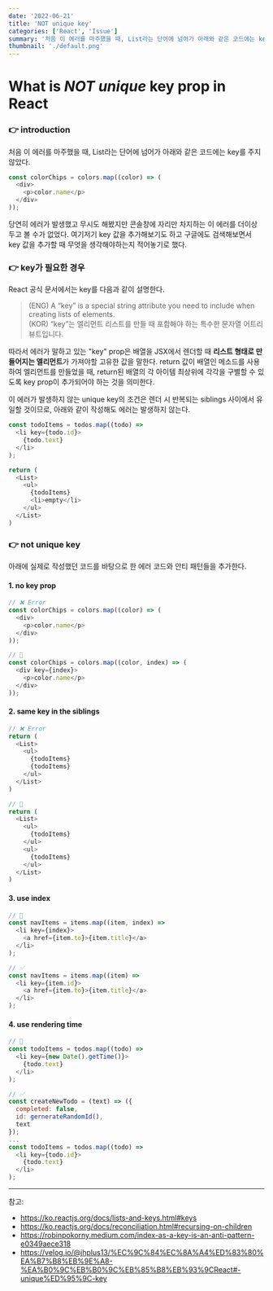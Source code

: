 ```yaml
---
date: '2022-06-21'
title: 'NOT unique key'
categories: ['React', 'Issue']
summary: '처음 이 에러를 마주했을 때, List라는 단어에 넘어가 아래와 같은 코드에는 key를 주지 않았다. 당연히 에러가 발생했고 무시도 해봤지만 콘솔창에 자리만 차지하는 이 에러를 더이상 두고 볼 수가 없었다.'
thumbnail: './default.png'
---
```


# What is _NOT unique_ key prop in React

### 👉 introduction
처음 이 에러를 마주했을 때, List라는 단어에 넘어가 아래와 같은 코드에는 key를 주지 않았다.
```js
const colorChips = colors.map((color) => (
  <div>
    <p>color.name</p>
  </div>
));
```
당연히 에러가 발생했고 무시도 해봤지만 콘솔창에 자리만 차지하는 이 에러를 더이상 두고 볼 수가 없었다.
여기저기 key 값을 추가해보기도 하고 구글에도 검색해보면서 key 값을 추가할 때 무엇을 생각해야하는지 적어놓기로 했다.


### 👉 key가 필요한 경우
React 공식 문서에서는 key를 다음과 같이 설명한다.

> (ENG) A “key” is a special string attribute you need to include when creating lists of elements.   
> (KOR) “key”는 엘리먼트 리스트를 만들 때 포함해야 하는 특수한 문자열 어트리뷰트입니다.

따라서 에러가 말하고 있는 "key" prop은 배열을 JSX에서 렌더할 때 **리스트 형태로 만들어지는 엘리먼트**가 가져야할 고유한 값을 말한다. return 값이 배열인 메소드를 사용하여 엘리먼트를 만들었을 때, return된 배열의 각 아이템 최상위에 각각을 구별할 수 있도록 key prop이 추가되어야 하는 것을 의미한다.  


이 에러가 발생하지 않는 unique key의 조건은 렌더 시 반복되는 siblings 사이에서 유일할 것이므로, 아래와 같이 작성해도 에러는 발생하지 않는다.
```js
const todoItems = todos.map((todo) =>
  <li key={todo.id}>
    {todo.text}
  </li>
);

return (
  <List>
  	<ul>
  	  {todoItems}
  	  <li>empty</li>
  	</ul>
  </List>
)
```

### 👉 not unique key
아래에 실제로 작성했던 코드를 바탕으로 한 에러 코드와 안티 패턴들을 추가한다.
#### 1. no key prop
```js
// ❌ Error
const colorChips = colors.map((color) => (
  <div>
    <p>color.name</p>
  </div>
));

// 🔺
const colorChips = colors.map((color, index) => (
  <div key={index}>
    <p>color.name</p>
  </div>
));
```

#### 2. same key in the siblings
```js
// ❌ Error
return (
  <List>
  	<ul>
  	  {todoItems}
  	  {todoItems}
  	</ul>
  </List>
)

// 🔺
return (
  <List>
  	<ul>
  	  {todoItems}
    </ul>
    <ul>
  	  {todoItems}
    </ul>
  </List>
)
```

#### 3. use index
```js
// 🔺
const navItems = items.map((item, index) =>
  <li key={index}>
    <a href={item.to}>{item.title}</a>
  </li>
);

// ✅
const navItems = items.map((item) =>
  <li key={item.id}>
    <a href={item.to}>{item.title}</a>
  </li>
);
```

#### 4. use rendering time
```js
// 🔺
const todoItems = todos.map((todo) =>
  <li key={new Date().getTime()}>
    {todo.text}
  </li>
);

// ✅
const createNewTodo = (text) => ({
  completed: false,
  id: gernerateRandomId(),
  text
});
...
const todoItems = todos.map((todo) =>
  <li key={todo.id}>
    {todo.text}
  </li>
);
```


---
참고: 
- https://ko.reactjs.org/docs/lists-and-keys.html#keys
- https://ko.reactjs.org/docs/reconciliation.html#recursing-on-children
- https://robinpokorny.medium.com/index-as-a-key-is-an-anti-pattern-e0349aece318
- https://velog.io/@jhplus13/%EC%9C%84%EC%8A%A4%ED%83%80%EA%B7%B8%EB%9E%A8-%EA%B0%9C%EB%B0%9C%EB%85%B8%EB%93%9CReact#-unique%ED%95%9C-key